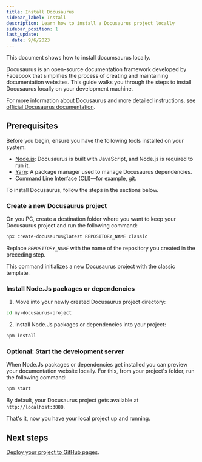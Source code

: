 ```yaml
---
title: Install Docusaurus
sidebar_label: Install
description: Learn how to install a Docusaurus project locally
sidebar_position: 1
last_update: 
  date: 9/6/2023
---
```


This document shows how to install documsaurus locally.

Docusaurus is an open-source documentation framework developed by Facebook that simplifies the process of creating and maintaining documentation websites. 
This guide walks you through the steps to install Docusaurus locally on your development machine. 

For more information about Docusaurus and more detailed instructions, see [official Docusaurus documentation](https://docusaurus.io/docs/2.1.0).

## Prerequisites

Before you begin, ensure you have the following tools installed on your system:

- [Node.js](https://nodejs.org/): Docusaurus is built with JavaScript, and Node.js is required to run it.
- [Yarn](https://yarnpkg.com/): A package manager used to manage Docusaurus dependencies.
- Command Line Interface (CLI)—for example, [git](https://git-scm.com/downloads).


To install Docusaurus, follow the steps in the sections below.

### Create a new Docusaurus project

On you PC, create a destination folder where you want to keep your Docusaurus project and run the following command:

```bash
npx create-docusaurus@latest REPOSITORY_NAME classic
```

Replace *`REPOSITORY_NAME`* with the name of the repository you created in the preceding step.

This command initializes a new Docusaurus project with the classic template.


### Install Node.Js packages or dependencies

1. Move into your newly created Docusaurus project directory:

```bash
cd my-docusaurus-project
```

2. Install Node.Js packages or dependencies into your project:

```bash
npm install
```


### Optional: Start the development server

When Node.Js packages or dependencies get installed you can preview your documentation website locally. For this, from your project's folder, run the following command:

```bash
npm start
```

By default, your Docusaurus project gets available at `http://localhost:3000`.

That's it, now you have your local project up and running.

## Next steps

[Deploy your project to GitHub pages](/docs/docusaurus/deploy-docusaurus-project-to-github-pages.md).

